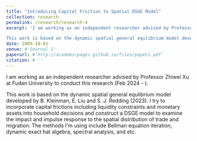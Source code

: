 ```yaml
---
title: "Introducing Capital Friction to Spatial DSGE Model"
collection: research
permalink: /research/research-4
excerpt: 'I am working as an independent researcher advised by Professor Zhiwei Xu at Fudan University to conduct this research (Feb 2024 - ).   

This work is based on the dynamic spatial general equlibrium model developed by B. Kleinman, E. Liu and S. J. Redding (2023). I try to incorporate capital frictions including liquidity constraints and monetary assets into household decisions and construct a DSGE model to examine the impact and impulse response to the spatial distribution of trade and migration. The methods I am using include Bellman ßequation iteration, dynamic exact hat algebra, spectral analysis, and etc.'
date: 2009-10-01
venue: #'Journal 1'
paperurl: #'http://academicpages.github.io/files/paper1.pdf'
citation: # ''
---
```


I am working as an independent researcher advised by Professor Zhiwei Xu at Fudan University to conduct this research (Feb 2024 - ).  

This work is based on the dynamic spatial general equlibrium model developed by B. Kleinman, E. Liu and S. J. Redding (2023). I try to incorporate capital frictions including liquidity constraints and monetary assets into household decisions and construct a DSGE model to examine the impact and impulse response to the spatial distribution of trade and migration. The methods I'm using include Bellman equation iteration, dynamic exact hat algebra, spectral analysis, and etc.